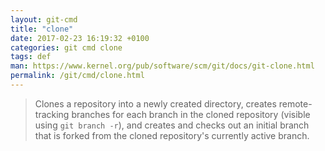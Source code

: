 ```yaml
---
layout: git-cmd
title: "clone"
date: 2017-02-23 16:19:32 +0100
categories: git cmd clone
tags: def
man: https://www.kernel.org/pub/software/scm/git/docs/git-clone.html
permalink: /git/cmd/clone.html
---
```


> Clones a repository into a newly created directory, creates remote-tracking branches for each branch in the cloned repository (visible using `git branch -r`), and creates and checks out an initial branch that is forked from the cloned repository's currently active branch.
